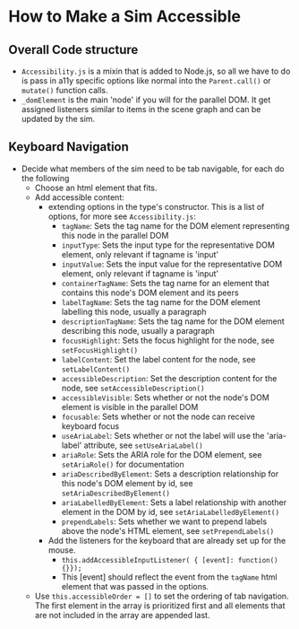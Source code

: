 

# How to Make a Sim Accessible

## Overall Code structure

* `Accessibility.js` is a mixin that is added to Node.js, so all we have to do is pass in a11y specific
options like normal into the `Parent.call()` or `mutate()` function calls.
* `_domElement` is the main 'node' if you will for the parallel DOM. It get assigned listeners similar to items in the 
 scene graph and can be updated by the sim.

## Keyboard Navigation

+ Decide what members of the sim need to be tab navigable, for each do the following
  * Choose an html element that fits.
  * Add accessible content:
    + extending options in the type's constructor. This is a list of options, for more see `Accessibility.js`:
      * `tagName`: Sets the tag name for the DOM element representing this node in the parallel DOM
      * `inputType`: Sets the input type for the representative DOM element, only relevant if tagname is 'input'
      * `inputValue`: Sets the input value for the representative DOM element, only relevant if tagname is 'input'
      * `containerTagName`: Sets the tag name for an element that contains this node's DOM element and its peers
      * `labelTagName`: Sets the tag name for the DOM element labelling this node, usually a paragraph
      * `descriptionTagName`: Sets the tag name for the DOM element describing this node, usually a paragraph
      * `focusHighlight`: Sets the focus highlight for the node, see `setFocusHighlight()`
      * `labelContent`: Set the label content for the node, see `setLabelContent()`
      * `accessibleDescription`: Set the description content for the node, see `setAccessibleDescription()`
      * `accessibleVisible`: Sets whether or not the node's DOM element is visible in the parallel DOM
      * `focusable`: Sets whether or not the node can receive keyboard focus
      * `useAriaLabel`: Sets whether or not the label will use the 'aria-label' attribute, see `setUseAriaLabel()`
      * `ariaRole`: Sets the ARIA role for the DOM element, see `setAriaRole()` for documentation
      * `ariaDescribedByElement`: Sets a description relationship for this node's DOM element by id, see `setAriaDescribedByElement()`
      * `ariaLabelledByElement`: Sets a label relationship with another element in the DOM by id, see `setAriaLabelledByElement()`
      * `prependLabels`: Sets whether we want to prepend labels above the node's HTML element, see `setPrependLabels()` 
    + Add the listeners for the keyboard that are already set up for the mouse.
        * `this.addAccessibleInputListener( { [event]: function(){}});` 
        * This [event] should reflect the event from the `tagName` html element that was passed in the options.
  * Use `this.accessibleOrder = []` to set the ordering of tab navigation. The first element in the array
  is prioritized first and all elements that are not included in the array are appended last.
